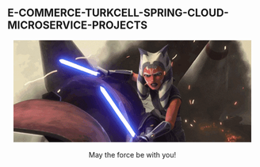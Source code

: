 
## E-COMMERCE-TURKCELL-SPRING-CLOUD-MICROSERVICE-PROJECTS


<p align="center">
    <img src="zimage/ahsokatano.gif">
</p>


<p align="center">
May the force be with you!
</p>